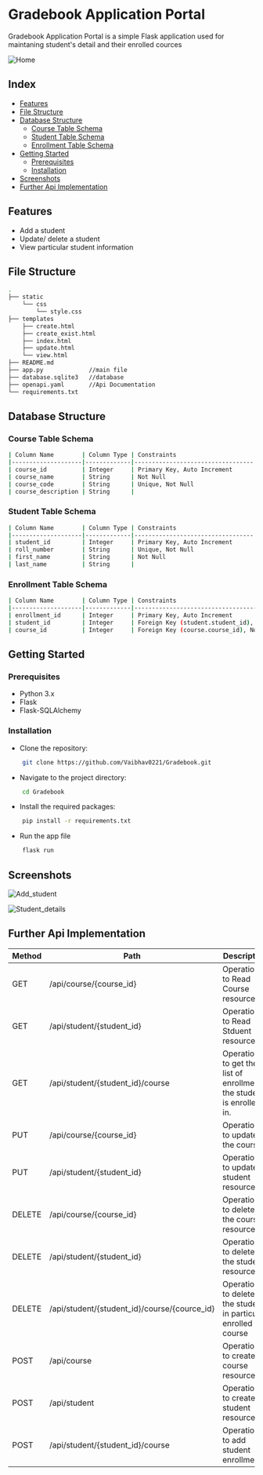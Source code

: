# Gradebook Application Portal

Gradebook Application Portal is a simple Flask application used for maintaning student's detail and their enrolled cources

![Home](https://github.com/user-attachments/assets/7db4c876-cf65-4cf8-b2ce-bd59af4eb556)


## Index
-   [Features](#Features)
-   [File Structure](#File-Structure)
-   [Database Structure](#Database-Structure)
    -   [Course Table Schema](#Course-Table-Schema)
    -   [Student Table Schema](#Student-Table-Schema)
    -   [Enrollment Table Schema](#Enrollment-Table-Schema)
-   [Getting Started](#Getting-Started)
	-   [Prerequisites](#Prerequisites)
	-   [Installation](#Installation)
-   [Screenshots](#Screenshots)
-   [Further Api Implementation](#Further-Api-Implementation)       	

## Features

- Add a student
- Update/ delete a student
- View particular student information



## File Structure

```bash
.
├── static
    └── css
        └── style.css
├── templates
    ├── create.html
    ├── create_exist.html
    ├── index.html
    ├── update.html
    └── view.html
├── README.md
├── app.py             //main file
├── database.sqlite3   //database
├── openapi.yaml       //Api Documentation
└── requirements.txt
```
## Database Structure

### Course Table Schema
```bash
| Column Name        | Column Type | Constraints                      |  
|--------------------|-------------|----------------------------------|
| course_id          | Integer     | Primary Key, Auto Increment      |
| course_name        | String      | Not Null                         |   
| course_code        | String      | Unique, Not Null                 |
| course_description | String      |                                  |
```


### Student Table Schema
```bash
| Column Name        | Column Type | Constraints                      |
|--------------------|-------------|----------------------------------|
| student_id         | Integer     | Primary Key, Auto Increment      |
| roll_number        | String      | Unique, Not Null                 |
| first_name         | String      | Not Null                         |
| last_name          | String      |                                  |		
```


### Enrollment Table Schema
```bash
| Column Name        | Column Type | Constraints                                      |
|--------------------|-------------|--------------------------------------------------|
| enrollment_id      | Integer     | Primary Key, Auto Increment                      |
| student_id         | Integer     | Foreign Key (student.student_id), Not Null       |
| course_id          | Integer     | Foreign Key (course.course_id), Not Null         |
```

## Getting Started

### Prerequisites
- Python 3.x
- Flask
- Flask-SQLAlchemy

### Installation
- Clone the repository:
```bash
    git clone https://github.com/Vaibhav0221/Gradebook.git
```

- Navigate to the project directory:
```bash
    cd Gradebook
```

- Install the required packages:
```bash
    pip install -r requirements.txt
```

- Run the app file
```bash
    flask run
```

## Screenshots

![Add_student](https://github.com/user-attachments/assets/8ba53ec0-2cb2-422d-9779-444b09f509bc)

![Student_details](https://github.com/user-attachments/assets/538ff960-0d12-4f9c-8e60-74e5ed088256)

## Further Api Implementation
| Method | Path | Description |
|--|--|---| 
| GET |/api/course/{course_id} |Operation to Read Course resource|
| GET |/api/student/{student_id} |Operation to Read Stduent resource |
| GET |/api/student/{student_id}/course |Operation to get the list of enrollments, the student is enrolled in. |
| PUT |/api/course/{course_id} |Operation to update the course |
| PUT |/api/student/{student_id} |Operation to update student resource |
| DELETE |/api/course/{course_id} |Operation to delete the course resource |
| DELETE |/api/student/{student_id} |Operation to delete the student resource |
| DELETE |  /api/student/{student_id}/course/{cource_id} |Operation to delete the student in particular enrolled course |
| POST |/api/course |Operation to create course resource |
| POST |/api/student |Operation to create student resource |
| POST |/api/student/{student_id}/course |Operation to add student enrollment |






